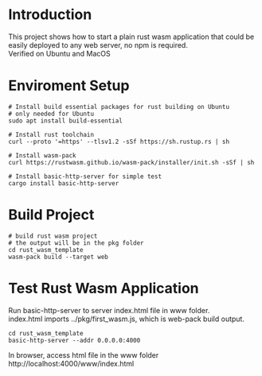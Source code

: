 # Introduction
This project shows how to start a plain rust wasm application that could be easily deployed to any web server, no npm is required.  
Verified on Ubuntu and MacOS

# Enviroment Setup
```
# Install build essential packages for rust building on Ubuntu
# only needed for Ubuntu
sudo apt install build-essential

# Install rust toolchain
curl --proto '=https' --tlsv1.2 -sSf https://sh.rustup.rs | sh

# Install wasm-pack 
curl https://rustwasm.github.io/wasm-pack/installer/init.sh -sSf | sh

# Install basic-http-server for simple test
cargo install basic-http-server

```

# Build Project
```
# build rust wasm project
# the output will be in the pkg folder
cd rust_wasm_template
wasm-pack build --target web
```

# Test Rust Wasm Application
Run basic-http-server to server index.html file in www folder.  
index.html imports ../pkg/first_wasm.js, which is web-pack build output. 
```
cd rust_wasm_template
basic-http-server --addr 0.0.0.0:4000
```
In browser, access html file in the www folder
http://localhost:4000/www/index.html

